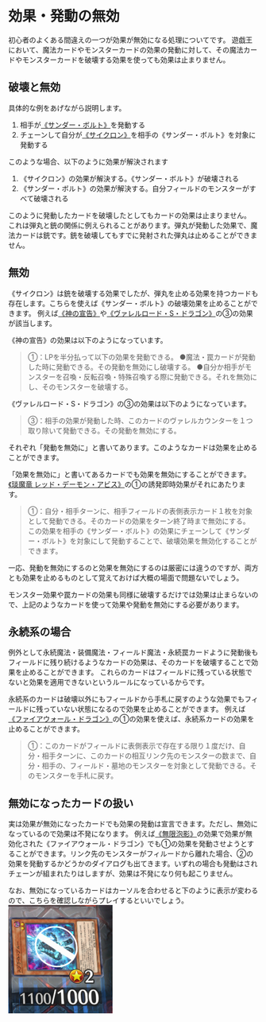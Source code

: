 # 効果・発動の無効

初心者のよくある間違えの一つが効果が無効になる処理についてです。
遊戯王において、魔法カードやモンスターカードの効果の発動に対して、その魔法カードやモンスターカードを破壊する効果を使っても効果は止まりません。

## 破壊と無効
具体的な例をあげながら説明します。

1. 相手が[《サンダー・ボルト》](https://www.db.yugioh-card.com/yugiohdb/card_search.action?ope=2&cid=4343)を発動する
2. チェーンして自分が[《サイクロン》](https://www.db.yugioh-card.com/yugiohdb/card_search.action?ope=2&cid=4909)を相手の《サンダー・ボルト》を対象に発動する

このような場合、以下のように効果が解決されます
1. 《サイクロン》の効果が解決する。《サンダー・ボルト》が破壊される
2. 《サンダー・ボルト》の効果が解決する。自分フィールドのモンスターがすべて破壊される

このように発動したカードを破壊したとしてもカードの効果は止まりません。
これは弾丸と銃の関係に例えられることがあります。弾丸が発動した効果で、魔法カードは銃です。銃を破壊してもすでに発射された弾丸は止めることができません。

## 無効
《サイクロン》は銃を破壊する効果でしたが、弾丸を止める効果を持つカードも存在します。こちらを使えば《サンダー・ボルト》の破壊効果を止めることができます。
例えば[《神の宣告》](https://www.db.yugioh-card.com/yugiohdb/card_search.action?ope=2&cid=4861)や[《ヴァレルロード・S・ドラゴン》](https://www.db.yugioh-card.com/yugiohdb/card_search.action?ope=2&cid=14114)の③の効果が該当します。

《神の宣告》の効果は以下のようになっています。
> ①：LPを半分払って以下の効果を発動できる。
> ●魔法・罠カードが発動した時に発動できる。その発動を無効にし破壊する。
> ●自分か相手がモンスターを召喚・反転召喚・特殊召喚する際に発動できる。それを無効にし、そのモンスターを破壊する。 

《ヴァレルロード・S・ドラゴン》の③の効果は以下のようになっています。
> ③：相手の効果が発動した時、このカードのヴァレルカウンターを１つ取り除いて発動できる。その発動を無効にする。 

それぞれ「発動を無効に」と書いてあります。このようなカードは効果を止めることができます。

「効果を無効に」と書いてあるカードでも効果を無効にすることができます。[《琰魔竜 レッド・デーモン・アビス》](https://www.db.yugioh-card.com/yugiohdb/card_search.action?ope=2&cid=12078)の①の誘発即時効果がそれにあたります。
> ①：自分・相手ターンに、相手フィールドの表側表示カード１枚を対象として発動できる。そのカードの効果をターン終了時まで無効にする。
この効果を相手の《サンダー・ボルト》の効果にチェーンして《サンダー・ボルト》を対象にして発動することで、破壊効果を無効化することができます。

一応、発動を無効にするのと効果を無効にするのは厳密には違うのですが、両方とも効果を止めるものとして覚えておけば大概の場面で問題ないでしょう。

モンスター効果や罠カードの効果も同様に破壊するだけでは効果は止まらないので、上記のようなカードを使って効果や発動を無効にする必要があります。

## 永続系の場合

例外として永続魔法・装備魔法・フィールド魔法・永続罠カードように発動後もフィールドに残り続けるようなカードの効果は、そのカードを破壊することで効果を止めることができます。
これらのカードはフィールドに残っている状態でないと効果を適用できないというルールになっているからです。

永続系のカードは破壊以外にもフィールドから手札に戻すのような効果でもフィールドに残っていない状態になるので効果を止めることができます。
例えば[《ファイアウォール・ドラゴン》](https://www.db.yugioh-card.com/yugiohdb/card_search.action?ope=2&cid=13082)の①の効果を使えば、永続系カードの効果を止めることができます。

> ①：このカードがフィールドに表側表示で存在する限り１度だけ、自分・相手ターンに、このカードの相互リンク先のモンスターの数まで、自分・相手の、フィールド・墓地のモンスターを対象として発動できる。そのモンスターを手札に戻す。

## 無効になったカードの扱い
実は効果が無効になったカードでも効果の発動は宣言できます。ただし、無効になっているので効果は不発になります。
例えば[《無限泡影》](https://www.db.yugioh-card.com/yugiohdb/card_search.action?ope=2&cid=13631)の効果で効果が無効化された《ファイアウォール・ドラゴン》でも①の効果を発動させようとすることができます。リンク先のモンスターがフィルードから離れた場合、②の効果を発動するかどうかのダイアログも出てきます。いずれの場合も発動はされチェーンが組まれたりはしますが、効果は不発になり何も起こりません。

なお、無効になっているカードはカーソルを合わせると下のように表示が変わるので、こちらを確認しながらプレイするといいでしょう。
![無効になったカード](images/disabled_card.png)
